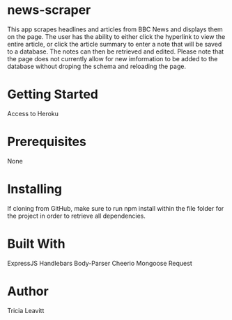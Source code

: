# news-scraper

This app scrapes headlines and articles from BBC News and displays them on the page. The user has the ability to either click the hyperlink to view the entire article, or click the article summary to enter a note that will be saved to a database. The notes can then be retrieved and edited. Please note that the page does not currently allow for new imformation to be added to the database without droping the schema and reloading the page. 

# Getting Started

Access to Heroku

# Prerequisites

None

# Installing

If cloning from GitHub, make sure to run npm install within the file folder for the project in order to retrieve all dependencies. 

# Built With

ExpressJS
Handlebars
Body-Parser
Cheerio
Mongoose
Request

# Author

Tricia Leavitt